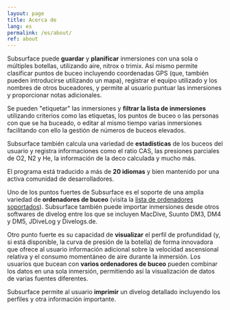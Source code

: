 ```yaml
---
layout: page
title: Acerca de
lang: es
permalink: /es/about/
ref: about
---
```

Subsurface puede **guardar** y **planificar** inmersiones con una sola o múltiples botellas, utilizando aire, nitrox o trimix. Así mismo permite clasificar puntos de buceo incluyendo coordenadas GPS (que, también pueden introducirse utilizando un mapa), registrar el equipo utilizado y los nombres de otros buceadores, y permite al usuario puntuar las inmersiones y proporcionar notas adicionales.

Se pueden "etiquetar" las inmersiones y **filtrar la lista de inmersiones** utilizando criterios como las etiquetas, los puntos de buceo o las personas con que se ha buceado, o editar al mismo tiempo varias inmersiones facilitando con ello la gestión de números de buceos elevados.

Subsurface también calcula una variedad de **estadísticas** de los buceos del usuario y registra informaciones como el ratio CAS, las presiones parciales de O2, N2 y He, la información de la deco calculada y mucho más.

El programa está traducido a más de **20 idiomas** y bien mantenido por una activa comunidad de desarrolladores.

Uno de los puntos fuertes de Subsurface es el soporte de una amplia variedad de **ordenadores de buceo** (visita la [lista de ordenadores soportados](https://subsurface-divelog.org/documentation/supported-dive-computers/)). Subsurface también puede importar inmersiones desde otros softwares de divelog entre los que se incluyen MacDive, Suunto DM3, DM4 y DM5, JDiveLog y Divelogs.de.

Otro punto fuerte es su capacidad de **visualizar** el perfil de profundidad (y, si está disponible, la curva de presión de la botella) de forma innovadora que ofrece al usuario información adicional sobre la velocidad ascensional relativa y el consumo momentáneo de aire durante la inmersión. Los usuarios que bucean con **varios ordenadores de buceo** pueden combinar los datos en una sola inmersión, permitiendo así la visualización de datos de varias fuentes diferentes.

Subsurface permite al usuario **imprimir** un divelog detallado incluyendo los perfiles y otra información importante.
